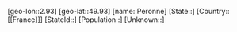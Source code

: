﻿---
location: [49.93,2.93]
mapzoom: [7,12] 
mapmarker: city 
type: City
tags:
- geo/City


SpocWebEntityId: 33310
isDeleted: false
confidential: public

---
[geo-lon::2.93]
[geo-lat::49.93]
[name::Peronne]
[State::]
[Country::[[France]]]
[StateId::]
[Population::]
[Unknown::]

